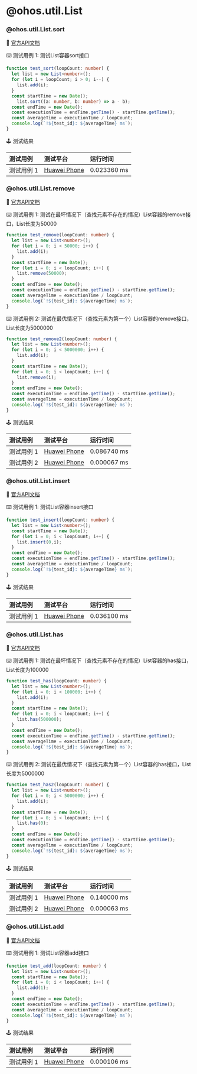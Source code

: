 # @ohos.util.List
### @ohos.util.List.sort

:book: [官方API文档](https://developer.harmonyos.com/cn/docs/documentation/doc-references-V3/js-apis-list-0000001428062020-V3#ZH-CN_TOPIC_0000001574128889__sort)

:keyboard: 测试用例 1: 测试List容器sort接口 

```typescript
function test_sort(loopCount: number) {
  let list = new List<number>();
  for (let i = loopCount; i > 0; i--) {
    list.add(i);
  }
  const startTime = new Date();
    list.sort((a: number, b: number) => a - b);
  const endTime = new Date();
  const executionTime = endTime.getTime() - startTime.getTime();
  const averageTime = executionTime / loopCount;
  console.log(`!${test_id}: ${averageTime} ms`);
}
```
:joystick: 测试结果

| 测试用例   | 测试平台           | 运行时间        |
|:-------|:---------------|:------------|
| 测试用例 1 | [Huawei Phone] | 0.023360 ms |

### @ohos.util.List.remove

:book: [官方API文档](https://developer.harmonyos.com/cn/docs/documentation/doc-references-V3/js-apis-list-0000001428062020-V3#ZH-CN_TOPIC_0000001574128889__remove)

:keyboard: 测试用例 1: 测试在最坏情况下（查找元素不存在的情况）List容器的remove接口，List长度为50000 

```typescript
function test_remove(loopCount: number) {
  let list = new List<number>();
  for (let i = 0; i < 50000; i++) {
    list.add(i);
  }
  const startTime = new Date();
  for (let i = 0; i < loopCount; i++) {
    list.remove(50000);
  }
  const endTime = new Date();
  const executionTime = endTime.getTime() - startTime.getTime();
  const averageTime = executionTime / loopCount;
  console.log(`!${test_id}: ${averageTime} ms`);
}
```
:keyboard: 测试用例 2: 测试在最优情况下（查找元素为第一个）List容器的remove接口，List长度为5000000 

```typescript
function test_remove2(loopCount: number) {
  let list = new List<number>();
  for (let i = 0; i < 5000000; i++) {
    list.add(i);
  }
  const startTime = new Date();
  for (let i = 0; i < loopCount; i++) {
    list.remove(i);
  }
  const endTime = new Date();
  const executionTime = endTime.getTime() - startTime.getTime();
  const averageTime = executionTime / loopCount;
  console.log(`!${test_id}: ${averageTime} ms`);
}
```
:joystick: 测试结果

| 测试用例   | 测试平台           | 运行时间        |
|:-------|:---------------|:------------|
| 测试用例 1 | [Huawei Phone] | 0.086740 ms |
| 测试用例 2 | [Huawei Phone] | 0.000067 ms |

### @ohos.util.List.insert

:book: [官方API文档](https://developer.harmonyos.com/cn/docs/documentation/doc-references-V3/js-apis-list-0000001428062020-V3#ZH-CN_TOPIC_0000001574128889__insert)

:keyboard: 测试用例 1: 测试List容器insert接口 

```typescript
function test_insert(loopCount: number) {
  let list = new List<number>();
  const startTime = new Date();
  for (let i = 0; i < loopCount; i++) {
    list.insert(0,i);
  }
  const endTime = new Date();
  const executionTime = endTime.getTime() - startTime.getTime();
  const averageTime = executionTime / loopCount;
  console.log(`!${test_id}: ${averageTime} ms`);
}
```
:joystick: 测试结果

| 测试用例   | 测试平台           | 运行时间        |
|:-------|:---------------|:------------|
| 测试用例 1 | [Huawei Phone] | 0.036100 ms |

### @ohos.util.List.has

:book: [官方API文档](https://developer.harmonyos.com/cn/docs/documentation/doc-references-V3/js-apis-list-0000001428062020-V3#ZH-CN_TOPIC_0000001574128889__has)

:keyboard: 测试用例 1: 测试在最坏情况下（查找元素不存在的情况）List容器的has接口，List长度为100000 

```typescript
function test_has(loopCount: number) {
  let list = new List<number>();
  for (let i = 0; i < 100000; i++) {
    list.add(i);
  }
  const startTime = new Date();
  for (let i = 0; i < loopCount; i++) {
    list.has(500000);
  }
  const endTime = new Date();
  const executionTime = endTime.getTime() - startTime.getTime();
  const averageTime = executionTime / loopCount;
  console.log(`!${test_id}: ${averageTime} ms`);
}
```
:keyboard: 测试用例 2: 测试在最优情况下（查找元素为第一个）List容器的has接口，List长度为5000000 

```typescript
function test_has2(loopCount: number) {
  let list = new List<number>();
  for (let i = 0; i < 5000000; i++) {
    list.add(i);
  }
  const startTime = new Date();
  for (let i = 0; i < loopCount; i++) {
    list.has(0);
  }
  const endTime = new Date();
  const executionTime = endTime.getTime() - startTime.getTime();
  const averageTime = executionTime / loopCount;
  console.log(`!${test_id}: ${averageTime} ms`);
}
```
:joystick: 测试结果

| 测试用例   | 测试平台           | 运行时间        |
|:-------|:---------------|:------------|
| 测试用例 1 | [Huawei Phone] | 0.140000 ms |
| 测试用例 2 | [Huawei Phone] | 0.000063 ms |

### @ohos.util.List.add

:book: [官方API文档](https://developer.harmonyos.com/cn/docs/documentation/doc-references-V3/js-apis-list-0000001428062020-V3#ZH-CN_TOPIC_0000001574128889__add)

:keyboard: 测试用例 1: 测试List容器add接口 

```typescript
function test_add(loopCount: number) {
  let list = new List<number>();
  const startTime = new Date();
  for (let i = 0; i < loopCount; i++) {
    list.add(1);
  }
  const endTime = new Date();
  const executionTime = endTime.getTime() - startTime.getTime();
  const averageTime = executionTime / loopCount;
  console.log(`!${test_id}: ${averageTime} ms`);
}
```
:joystick: 测试结果

| 测试用例   | 测试平台           | 运行时间        |
|:-------|:---------------|:------------|
| 测试用例 1 | [Huawei Phone] | 0.000106 ms |

[Huawei Phone]: ../../device/#huawei-phone
[Huawei Watch]: ../../device/#huawei-watch
[node]: ../../device/#typescript